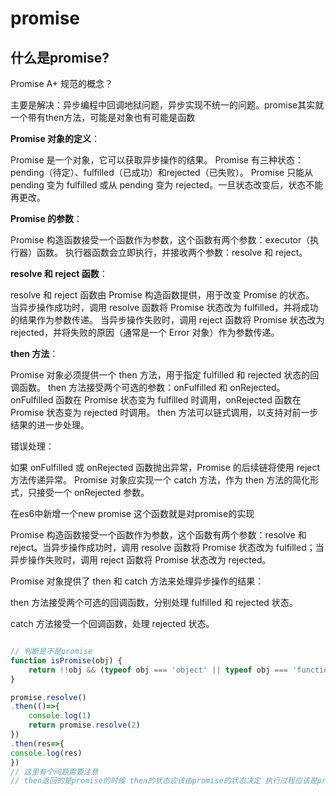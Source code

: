 # promise

## 什么是promise?

Promise A+ 规范的概念？

主要是解决：异步编程中回调地狱问题，异步实现不统一的问题。promise其实就一个带有then方法，可能是对象也有可能是函数

**Promise 对象的定义**：

Promise 是一个对象，它可以获取异步操作的结果。
Promise 有三种状态：pending（待定）、fulfilled（已成功）和rejected（已失败）。
Promise 只能从 pending 变为 fulfilled 或从 pending 变为 rejected。一旦状态改变后，状态不能再更改。

**Promise 的参数**：

Promise 构造函数接受一个函数作为参数，这个函数有两个参数：executor（执行器）函数。
执行器函数会立即执行，并接收两个参数：resolve 和 reject。

**resolve 和 reject 函数**：

resolve 和 reject 函数由 Promise 构造函数提供，用于改变 Promise 的状态。
当异步操作成功时，调用 resolve 函数将 Promise 状态改为 fulfilled，并将成功的结果作为参数传递。
当异步操作失败时，调用 reject 函数将 Promise 状态改为 rejected，并将失败的原因（通常是一个 Error 对象）作为参数传递。

**then 方法**：

Promise 对象必须提供一个 then 方法，用于指定 fulfilled 和 rejected 状态的回调函数。
then 方法接受两个可选的参数：onFulfilled 和 onRejected。
onFulfilled 函数在 Promise 状态变为 fulfilled 时调用，onRejected 函数在 Promise 状态变为 rejected 时调用。
then 方法可以链式调用，以支持对前一步结果的进一步处理。

错误处理：

如果 onFulfilled 或 onRejected 函数抛出异常，Promise 的后续链将使用 reject 方法传递异常。
Promise 对象应实现一个 catch 方法，作为 then 方法的简化形式，只接受一个 onRejected 参数。

在es6中新增一个new promise 这个函数就是对promise的实现

Promise 构造函数接受一个函数作为参数，这个函数有两个参数：resolve 和 reject。当异步操作成功时，调用 resolve 函数将 Promise 状态改为 fulfilled；当异步操作失败时，调用 reject 函数将 Promise 状态改为 rejected。

Promise 对象提供了 then 和 catch 方法来处理异步操作的结果：

then 方法接受两个可选的回调函数，分别处理 fulfilled 和 rejected 状态。

catch 方法接受一个回调函数，处理 rejected 状态。

```js

// 判断是不是promise
function isPromise(obj) {
    return !!obj && (typeof obj === 'object' || typeof obj === 'function') && typeof obj.then === 'function';
}

```

```js
promise.resolve()
.then(()=>{
    console.log(1)
    return promise.resolve(2)
})
.then(res=>{
console.log(res)
})
// 这里有个问题需要注意
// then返回的是promise的时候 then的状态应该由promise的状态决定 执行过程应该是promise.resolve(2).then(()=>{完成then})放入为队列，v8源码中使用的是EnqueueMicrotask(task.context, task)
```
